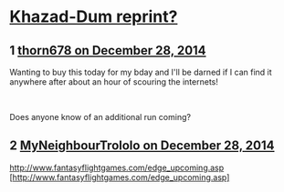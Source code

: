 # [Khazad-Dum reprint?](https://community.fantasyflightgames.com/topic/130098-khazad-dum-reprint/)

## 1 [thorn678 on December 28, 2014](https://community.fantasyflightgames.com/topic/130098-khazad-dum-reprint/?do=findComment&comment=1383665)

Wanting to buy this today for my bday and I'll be darned if I can find it anywhere after about an hour of scouring the internets!

 

Does anyone know of an additional run coming?

## 2 [MyNeighbourTrololo on December 28, 2014](https://community.fantasyflightgames.com/topic/130098-khazad-dum-reprint/?do=findComment&comment=1383718)

http://www.fantasyflightgames.com/edge_upcoming.asp [http://www.fantasyflightgames.com/edge_upcoming.asp]

